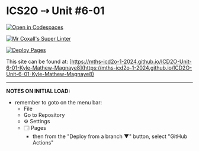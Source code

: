 # ICS2O ⇢ Unit #6-01

[![Open in Codespaces](https://classroom.github.com/assets/launch-codespace-2972f46106e565e64193e422d61a12cf1da4916b45550586e14ef0a7c637dd04.svg)](https://classroom.github.com/open-in-codespaces?assignment_repo_id=19493706)

[![Mr Coxall's Super Linter](https://github.com/mths-icd2o-1-2024/ICD2O-Unit-6-01-Kyle-Mathew-Magnaye8/workflows/Mr%20Coxall's%20Super%20Linter/badge.svg)](https://github.com/mths-icd2o-1-2024/ICD2O-Unit-6-01-Kyle-Mathew-Magnaye8/actions)

[![Deploy Pages](https://github.com/mths-icd2o-1-2024/ICD2O-Unit-6-01-Kyle-Mathew-Magnaye8/workflows/Deploy%20Pages/badge.svg)](https://github.com/mths-icd2o-1-2024/ICD2O-Unit-6-01-Kyle-Mathew-Magnaye8/actions)

This site can be found at: [https://mths-icd2o-1-2024.github.io/ICD2O-Unit-6-01-Kyle-Mathew-Magnaye8](https://mths-icd2o-1-2024.github.io/ICD2O-Unit-6-01-Kyle-Mathew-Magnaye8)

---

**NOTES ON INITIAL LOAD:**
- remember to goto on the menu bar:
  - File
  - Go to Repository
  - ⚙ Settings
  - 🗔 Pages
    - then from the "Deploy from a branch ▼" button, select "GitHub Actions"
